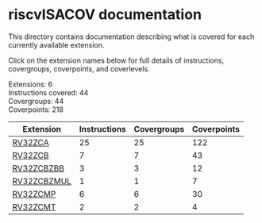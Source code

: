 # riscvISACOV documentation

This directory contains documentation describing what is covered for each currently available extension.

Click on the extension names below for full details of instructions, covergroups, coverpoints, and coverlevels.  

Extensions: 6  
Instructions covered: 44  
Covergroups:  44   
Coverpoints:  218  


| Extension | Instructions | Covergroups | Coverpoints |
| ----------| ------------ | ----------- | ----------- |
| [RV32ZCA         ](RV32ZCA_coverage.md)  |         25 |         25  |        122 |
| [RV32ZCB         ](RV32ZCB_coverage.md)  |          7 |          7  |         43 |
| [RV32ZCBZBB      ](RV32ZCBZBB_coverage.md)  |          3 |          3  |         12 |
| [RV32ZCBZMUL     ](RV32ZCBZMUL_coverage.md)  |          1 |          1  |          7 |
| [RV32ZCMP        ](RV32ZCMP_coverage.md)  |          6 |          6  |         30 |
| [RV32ZCMT        ](RV32ZCMT_coverage.md)  |          2 |          2  |          4 |





